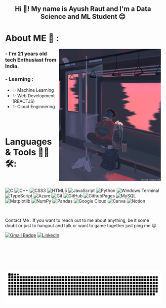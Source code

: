<br clear="both">

<h2 align="center">Hi 👋! My name is Ayush Raut and I'm a Data Science and ML Student  😊</h2>

###

###

###

# About ME 💬 :
<img hight="400" width="330" alt="GIF" align="right" src="https://github.com/ashuna-dev/ashuna-dev/blob/main/github-readme-gif.gif">

### - I'm 21 years old tech Enthusiast from India.

### - Learning :
- ✨ Machine Learning
- ✨ Web Development (REACTJS)
- ✨ Cloud Enginnering
  

  

</h>  
</br>
</br>

# Languages & Tools 👨‍💻 🛠:
</br>
  
![C](https://img.shields.io/badge/c-%2300599C.svg?style=for-the-badge&logo=c&logoColor=white) 
![C++](https://img.shields.io/badge/c++-%2300599C.svg?style=for-the-badge&logo=c%2B%2B&logoColor=white)
![CSS3](https://img.shields.io/badge/css3-%231572B6.svg?style=for-the-badge&logo=css3&logoColor=white) 
![HTML5](https://img.shields.io/badge/html5-%23E34F26.svg?style=for-the-badge&logo=html5&logoColor=white) 
![JavaScript](https://img.shields.io/badge/javascript-%23323330.svg?style=for-the-badge&logo=javascript&logoColor=%23F7DF1E) 
![Python](https://img.shields.io/badge/python-3670A0?style=for-the-badge&logo=python&logoColor=ffdd54) 
![Windows Terminal](https://img.shields.io/badge/Windows%20Terminal-%234D4D4D.svg?style=for-the-badge&logo=windows-terminal&logoColor=white) 
![TypeScript](https://img.shields.io/badge/typescript-%23007ACC.svg?style=for-the-badge&logo=typescript&logoColor=white) 
![Azure](https://img.shields.io/badge/azure-%230072C6.svg?style=for-the-badge&logo=microsoftazure&logoColor=white) 
![Git](https://img.shields.io/badge/-Git-black?style=flat-square&logo=git)
![GitHub](https://img.shields.io/badge/-GitHub-181717?style=flat-square&logo=github)
![GithubPages](https://img.shields.io/badge/github%20pages-121013?style=for-the-badge&logo=github&logoColor=white) 
![MySQL](https://img.shields.io/badge/mysql-%2300000f.svg?style=for-the-badge&logo=mysql&logoColor=white) 
![Matplotlib](https://img.shields.io/badge/Matplotlib-%23ffffff.svg?style=for-the-badge&logo=Matplotlib&logoColor=black) 
![NumPy](https://img.shields.io/badge/numpy-%23013243.svg?style=for-the-badge&logo=numpy&logoColor=white) 
![Pandas](https://img.shields.io/badge/pandas-%23150458.svg?style=for-the-badge&logo=pandas&logoColor=white) 
![Google Cloud](https://img.shields.io/badge/GoogleCloud-%234285F4.svg?style=for-the-badge&logo=google-cloud&logoColor=white) 
![Canva](https://img.shields.io/badge/Canva-%2300C4CC.svg?style=for-the-badge&logo=Canva&logoColor=white) 
![Notion](https://img.shields.io/badge/Notion-%23000000.svg?style=for-the-badge&logo=notion&logoColor=white)

</p>
</br>

 Contact Me :
If you want to reach out to me about anything, be it some doubt or just to hangout and talk or want to game together just ping me 😉.

[![Gmail Badge](https://img.shields.io/badge/-Gmail-c14438?style=flat-square&logo=Gmail&logoColor=white&link=mailto:ayushraut107@gmail.com)](mailto:ayushraut107@gmail.com)
[![LinkedIn](https://img.shields.io/badge/LinkedIn-%230077B5.svg?logo=linkedin&logoColor=white)](https://www.linkedin.com/in/ayush-rajendra-raut/) 


</br>
</br>
</br>

###

<br clear="both">

<img src="https://raw.githubusercontent.com/AyushRaut01/AyushRaut01/output/snake.svg" alt="Snake animation" />

###
